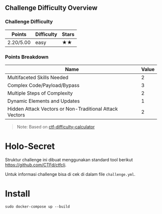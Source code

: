 ## Challenge Difficulty Overview
### Challenge Difficulty
| Points | Difficulty | Stars |
|--------|------------|-------|
| 2.20/5.00 | easy | ★★ |

### Points Breakdown
| Name | Value |
|------|-------|
| Multifaceted Skills Needed | 2 |
| Complex Code/Payload/Bypass | 3 |
| Multiple Steps of Complexity | 2 |
| Dynamic Elements and Updates | 1 |
| Hidden Attack Vectors or Non-Traditional Attack Vectors | 2 |

> Note: Based on [ctf-difficulty-calculator](https://github.com/dimasma0305/ctf-challenge-difficulty-calculator)


# Holo-Secret

Struktur challenge ini dibuat menggunakan standard tool berikut https://github.com/CTFd/ctfcli.

Untuk informasi challenge bisa di cek di dalam file `challenge.yml`.

# Install
```
sudo docker-compose up --build
```

